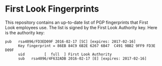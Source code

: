 # First Look Fingerprints

This repository contains an up-to-date list of PGP fingerprints that First Look employees use. The list is signed by the First Look Authority key. Here is the authority key:

```
pub   rsa4096/FD3ED09F 2016-02-17 [SC] [expires: 2017-02-16]
      Key fingerprint = 86EB 84C9 6B2E 6267 6B47  C491 9BB2 9FF9 FD3E D09F
      uid         [  full  ] First Look Authority
      sub   rsa4096/4F632ADB 2016-02-17 [E] [expires: 2017-02-16]
```
